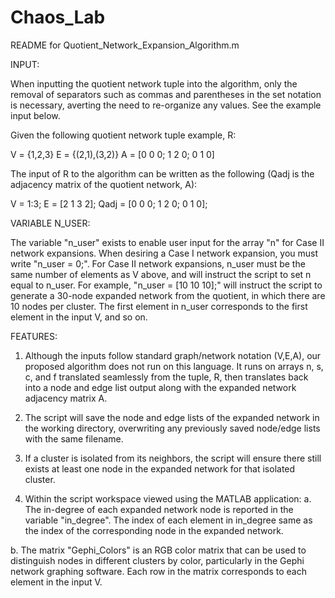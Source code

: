 # Chaos_Lab

README for Quotient_Network_Expansion_Algorithm.m

INPUT:

When inputting the quotient network tuple into the algorithm, only the removal of separators such as commas and parentheses in the set notation is necessary, averting the need to re-organize any values. See the example input below.

Given the following quotient network tuple example, R:

V = {1,2,3}
E = {(2,1),(3,2)}
A = [0 0 0; 1 2 0; 0 1 0]

The input of R to the algorithm can be written as the following (Qadj is the adjacency matrix of the quotient network, A):

V = 1:3;
E = [2 1 3 2];
Qadj = [0 0 0; 1 2 0; 0 1 0];

VARIABLE N_USER:

The variable "n_user" exists to enable user input for the array "n" for Case II network expansions. When desiring a Case I network expansion, you must write "n_user = 0;". For Case II network expansions, n_user must be the same number of elements as V above, and will instruct the script to set n equal to n_user. For example, "n_user = [10 10 10];" will instruct the script to generate a 30-node expanded network from the quotient, in which there are 10 nodes per cluster. The first element in n_user corresponds to the first element in the input V, and so on.

FEATURES:

1. Although the inputs follow standard graph/network notation (V,E,A), our proposed algorithm does not run on this language. It runs on arrays n, s, c, and f translated seamlessly from the tuple, R, then translates back into a node and edge list output along with the expanded network adjacency matrix A.

2. The script will save the node and edge lists of the expanded network in the working directory, overwriting any previously saved node/edge lists with the same filename.

3. If a cluster is isolated from its neighbors, the script will ensure there still exists at least one node in the expanded network for that isolated cluster.

4. Within the script workspace viewed using the MATLAB application:
  a. The in-degree of each expanded network node is reported in the variable "in_degree". The index of each element in in_degree same as the index of the corresponding node in the expanded network.

  b. The matrix "Gephi_Colors" is an RGB color matrix that can be used to distinguish nodes in different clusters by color, particularly in the Gephi network graphing software. Each row in the matrix corresponds to each element in the input V.
